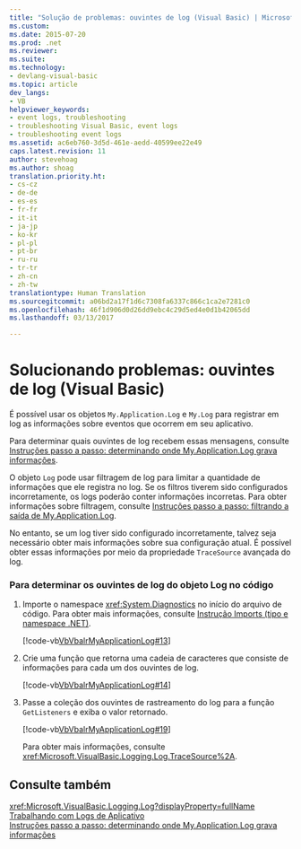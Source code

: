 ```yaml
---
title: "Solução de problemas: ouvintes de log (Visual Basic) | Microsoft Docs"
ms.custom: 
ms.date: 2015-07-20
ms.prod: .net
ms.reviewer: 
ms.suite: 
ms.technology:
- devlang-visual-basic
ms.topic: article
dev_langs:
- VB
helpviewer_keywords:
- event logs, troubleshooting
- troubleshooting Visual Basic, event logs
- troubleshooting event logs
ms.assetid: ac6eb760-3d5d-461e-aedd-40599ee22e49
caps.latest.revision: 11
author: stevehoag
ms.author: shoag
translation.priority.ht:
- cs-cz
- de-de
- es-es
- fr-fr
- it-it
- ja-jp
- ko-kr
- pl-pl
- pt-br
- ru-ru
- tr-tr
- zh-cn
- zh-tw
translationtype: Human Translation
ms.sourcegitcommit: a06bd2a17f1d6c7308fa6337c866c1ca2e7281c0
ms.openlocfilehash: 46f1d906d0d26dd9ebc4c29d5ed4e0d1b42065dd
ms.lasthandoff: 03/13/2017

---
```

# <a name="troubleshooting-log-listeners-visual-basic"></a>Solucionando problemas: ouvintes de log (Visual Basic)
É possível usar os objetos `My.Application.Log` e `My.Log` para registrar em log as informações sobre eventos que ocorrem em seu aplicativo.  
  
 Para determinar quais ouvintes de log recebem essas mensagens, consulte [Instruções passo a passo: determinando onde My.Application.Log grava informações](../../../../visual-basic/developing-apps/programming/log-info/walkthrough-determining-where-my-application-log-writes-information.md).  
  
 O objeto `Log` pode usar filtragem de log para limitar a quantidade de informações que ele registra no log. Se os filtros tiverem sido configurados incorretamente, os logs poderão conter informações incorretas. Para obter informações sobre filtragem, consulte [Instruções passo a passo: filtrando a saída de My.Application.Log](../../../../visual-basic/developing-apps/programming/log-info/walkthrough-filtering-my-application-log-output.md).  
  
 No entanto, se um log tiver sido configurado incorretamente, talvez seja necessário obter mais informações sobre sua configuração atual. É possível obter essas informações por meio da propriedade `TraceSource` avançada do log.  
  
### <a name="to-determine-the-log-listeners-for-the-log-object-in-code"></a>Para determinar os ouvintes de log do objeto Log no código  
  
1.  Importe o namespace <xref:System.Diagnostics> no início do arquivo de código. Para obter mais informações, consulte [Instrução Imports (tipo e namespace .NET)](../../../../visual-basic/language-reference/statements/imports-statement-net-namespace-and-type.md).  
  
     [!code-vb[VbVbalrMyApplicationLog#13](../../../../visual-basic/developing-apps/programming/log-info/codesnippet/VisualBasic/troubleshooting-log-listeners_1.vb)]  
  
2.  Crie uma função que retorna uma cadeia de caracteres que consiste de informações para cada um dos ouvintes de log.  
  
     [!code-vb[VbVbalrMyApplicationLog#14](../../../../visual-basic/developing-apps/programming/log-info/codesnippet/VisualBasic/troubleshooting-log-listeners_2.vb)]  
  
3.  Passe a coleção dos ouvintes de rastreamento do log para a função `GetListeners` e exiba o valor retornado.  
  
     [!code-vb[VbVbalrMyApplicationLog#19](../../../../visual-basic/developing-apps/programming/log-info/codesnippet/VisualBasic/troubleshooting-log-listeners_3.vb)]  
  
     Para obter mais informações, consulte <xref:Microsoft.VisualBasic.Logging.Log.TraceSource%2A>.  
  
## <a name="see-also"></a>Consulte também  
 <xref:Microsoft.VisualBasic.Logging.Log?displayProperty=fullName>   
 [Trabalhando com Logs de Aplicativo](../../../../visual-basic/developing-apps/programming/log-info/working-with-application-logs.md)   
 [Instruções passo a passo: determinando onde My.Application.Log grava informações](../../../../visual-basic/developing-apps/programming/log-info/walkthrough-determining-where-my-application-log-writes-information.md)
